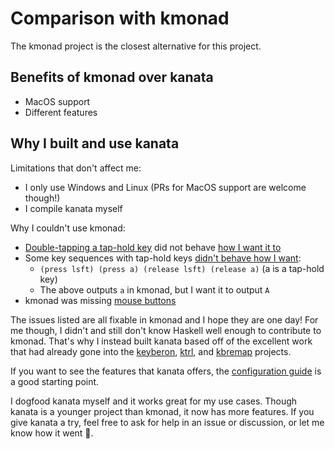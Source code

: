 # Comparison with kmonad

The kmonad project is the closest alternative for this project.

## Benefits of kmonad over kanata

- MacOS support
- Different features

## Why I built and use kanata

Limitations that don't affect me:

- I only use Windows and Linux (PRs for MacOS support are welcome though!)
- I compile kanata myself

Why I couldn't use kmonad:

- [Double-tapping a tap-hold key](https://github.com/kmonad/kmonad/issues/163) did not behave
  [how I want it to](https://docs.qmk.fm/#/tap_hold?id=tapping-force-hold)
- Some key sequences with tap-hold keys [didn't behave how I want](https://github.com/kmonad/kmonad/issues/466):
  - `(press lsft) (press a) (release lsft) (release a)` (a is a tap-hold key)
  - The above outputs `a` in kmonad, but I want it to output `A`
- kmonad was missing [mouse buttons](https://github.com/kmonad/kmonad/issues/150)

The issues listed are all fixable in kmonad and I hope they are one day! For me
though, I didn't and still don't know Haskell well enough to contribute to
kmonad. That's why I instead built kanata based off of the excellent work that
had already gone into the
[keyberon](https://github.com/TeXitoi/keyberon),
[ktrl](https://github.com/ItayGarin/ktrl), and
[kbremap](https://github.com/timokroeger/kbremap) projects.

If you want to see the features that kanata offers, the
[configuration guide](./config.adoc) is a good starting point.

I dogfood kanata myself and it works great for my use cases. Though kanata is a
younger project than kmonad, it now has more features. If you give kanata a
try, feel free to ask for help in an issue or discussion, or let me know how it
went 🙂.
